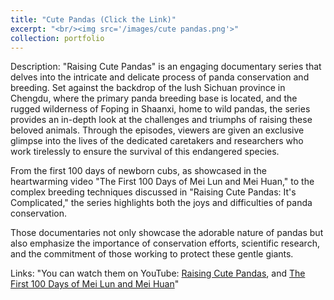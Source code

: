 ```yaml
---
title: "Cute Pandas (Click the Link)"
excerpt: "<br/><img src='/images/cute pandas.png'>"
collection: portfolio
---
```

Description: "Raising Cute Pandas" is an engaging documentary series that delves into the intricate and delicate process of panda conservation and breeding. Set against the backdrop of the lush Sichuan province in Chengdu, where the primary panda breeding base is located, and the rugged wilderness of Foping in Shaanxi, home to wild pandas, the series provides an in-depth look at the challenges and triumphs of raising these beloved animals. Through the episodes, viewers are given an exclusive glimpse into the lives of the dedicated caretakers and researchers who work tirelessly to ensure the survival of this endangered species. 

From the first 100 days of newborn cubs, as showcased in the heartwarming video "The First 100 Days of Mei Lun and Mei Huan," to the complex breeding techniques discussed in "Raising Cute Pandas: It's Complicated," the series highlights both the joys and difficulties of panda conservation.

Those documentaries not only showcase the adorable nature of pandas but also emphasize the importance of conservation efforts, scientific research, and the commitment of those working to protect these gentle giants.

Links: "You can watch them on YouTube: [Raising Cute Pandas](https://www.youtube.com/watch?v=oHCBgAcfVKE&list=PL92YWp8gq03EEMA-3qAvL2MiOyK1SmRDx), and [The First 100 Days of Mei Lun and Mei Huan](https://www.youtube.com/watch?v=c30i79-FA3M)"

